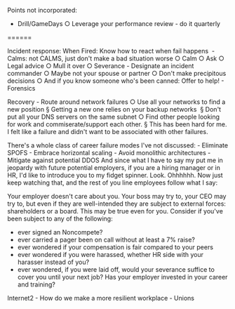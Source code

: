 
 Points not incorporated:

- Drill/GameDays		○ Leverage your performance review - do it quarterly


======

Incident response:
	When Fired: Know how to react when fail happens 
	- Calms: not CALMS, just don't make a bad situation worse
		○ Calm
		○ Ask
		○ Legal advice
		○ Mull it over
		○ Severance
	- Designate an incident commander
		○ Maybe not your spouse or partner
		○ Don't make precipitous decisions
		○ And if you know someone who's been canned: Offer to help!
	- Forensics

Recovery
	- Route around network failures
		○ Use all your networks to find a new position
			§ Getting a new one relies on your backup networks 
			§ Don't put all your DNS servers on the same subnet
		○ Find other people looking for work and commiserate/support each other. 
			§ This has been hard for me. I felt like a failure and didn't want to be associated with other failures.

There's a whole class of career failure modes I've not discussed:
	- Eliminate SPOFS
	- Embrace horizontal scaling
	- Avoid monolithic architectures
	- Mitigate against potential DDOS
And since what I have to say my put me in jeopardy with future potential employers, if you are a hiring manager or in HR, I'd like to introduce you to my fidget spinner. Look. Ohhhhhh. Now just keep watching that, and the rest of you line employees follow what I say:

Your employer doesn't care about you. Your boss may try to, your CEO may try to, but even if they are well-intended they are subject to external forces: shareholders or a board.  This may be true even for you. Consider if you've been subject to any of the following:

- ever signed an Noncompete? 
- ever carried a pager been on call without at least a 7% raise? 
- ever wondered if your compensation is fair compared to your peers 
- ever wondered if you were harassed, whether HR side with your harasser instead of you? 
- ever wondered, if you were laid off, would your severance suffice to cover you until your next job? 
Has your employer invested in your career and training?  



Internet2 - How do we make a more resilient workplace - Unions


